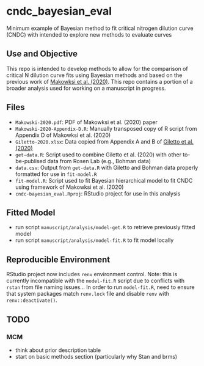 # cndc_bayesian_eval
Minimum example of Bayesian method to fit critical nitrogen dilution curve (CNDC) with intended to explore new methods to evaluate curves

## Use and Objective
This repo is intended to develop methods to allow for the comparison of critical N dilution curve fits using Bayesian methods and based on the previous work of [Makowksi et al. (2020)](http://doi.org/10.1016/j.eja.2020.126076). This repo contains a portion of a broader analysis used for working on a manuscript in progress.

## Files
- `Makowski-2020.pdf`: PDF of Makowksi et al. (2020) paper  
- `Makowski-2020-Appendix-D.R`: Manually transposed copy of R script from Appendix D of Makowksi et al. (2020)  
- `Giletto-2020.xlsx`: Data copied from Appendix A and B of [Giletto et al. (2020)](http://doi.org/10.1016/j.eja.2020.126114)  
- `get-data.R`: Script used to combine Giletto et al. (2020) with other to-be-publised data from Rosen Lab (e.g., Bohman data)  
- `data.csv`: Output from `get-data.R` with Giletto and Bohman data properly formatted for use in `fit-model.R`  
- `fit-model.R`: Script used to fit Bayesian hierarchical model to fit CNDC using framework of Makowksi et al. (2020)  
- `cndc-bayesian_eval.Rproj`: RStudio project for use in this analysis  

## Fitted Model
- run script `manuscript/analysis/model-get.R` to retrieve previously fitted model
- run script `manuscript/analysis/model-fit.R` to fit model locally

## Reproducible Environment
RStudio project now includes `renv` environment control. Note: this is currently incompatible with the `model-fit.R` script due to conflicts with `rstan` from file naming issues... In order to run `model-fit.R`, need to ensure that system packages match `renv.lock` file and disable `renv` with `renv::deactivate()`.


## TODO

### MCM

- think about prior description table
- start on basic methods section (particularly why Stan and brms)